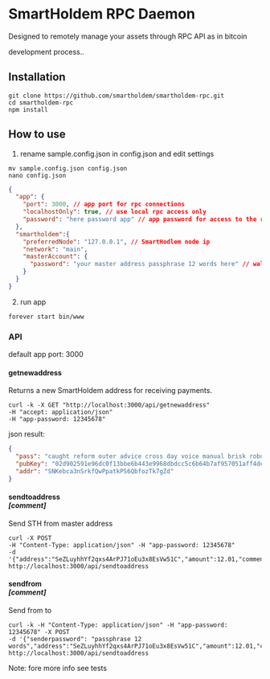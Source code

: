 # SmartHoldem RPC Daemon

Designed to remotely manage your assets through RPC API as in bitcoin

development process..


## Installation
```
git clone https://github.com/smartholdem/smartholdem-rpc.git
cd smartholdem-rpc
npm install
```

## How to use

1. rename sample.config.json in config.json and edit settings
```shell
mv sample.config.json config.json
nano config.json
```

```json
{
  "app": {
    "port": 3000, // app port for rpc connections
    "localhostOnly": true, // use local rpc access only
    "password": "here password app" // app password for access to the rpc
  },
  "smartholdem":{
    "preferredNode": "127.0.0.1", // SmartHodlem node ip
    "network": "main",
    "masterAccount": {
      "password": "your master address passphrase 12 words here" // wallet address passphrase
    }
  }
}
```

2. run app
```
forever start bin/www
```

### API

default app port: 3000

#### getnewaddress

Returns a new SmartHoldem address for receiving payments.

```shell
curl -k -X GET "http://localhost:3000/api/getnewaddress"
-H "accept: application/json"
-H "app-password: 12345678"
```

json result:

```json
{
  "pass": "caught reform outer advice cross day voice manual brisk robot outer broken",
  "pubKey": "02d902591e96dc0f13bbe6b443e9968dbdcc5c6b64b7af957051aff4de4c43c99f",
  "addr": "SNKebca3nSrkfQwPpatkPS6QbfozTk7gZd"
}
```

#### sendtoaddress <address recipient> <amount> [comment]

Send STH from master address

```
curl -X POST
-H "Content-Type: application/json" -H "app-password: 12345678"
-d '{"address":"SeZLuyhhYf2qxs4ArPJ71oEu3x8EsVw51C","amount":12.01,"comment":"hello"}'
http://localhost:3000/api/sendtoaddress
```

#### sendfrom <senderpassword> <address recipient> <amount> [comment]

Send from to

```
curl -k -H "Content-Type: application/json" -H "app-password: 12345678" -X POST
-d '{"senderpassword": "passphrase 12 words","address":"SeZLuyhhYf2qxs4ArPJ71oEu3x8EsVw51C","amount":12.01,"comment":"hello"}'
http://localhost:3000/api/sendtoaddress
```

Note: fore more info see tests
